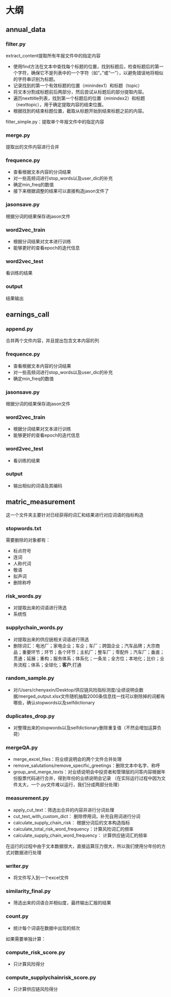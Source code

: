 # 大纲

## annual_data

### filter.py
extract_content提取所有年报文件中的指定内容
* 使用find方法在文本中查找每个标题的位置，找到标题后，检查标题后的第一个字符，确保它不是列表中的一个字符（如“。”或“一”），以避免错误地将相似的字符串识别为标题。
* 记录找到的第一个有效标题的位置（minindex1）和标题（topic）
* 将文本分割成标题前后两部分，然后尝试从标题后的部分提取内容。
* 遍历nexttitle列表，找到第一个标题后的位置（minindex2）和标题（nexttopic），用于确定提取内容的结束位置。
* 根据找到的结束标题位置，截取从标题开始到结束标题之前的内容。

filter_simple.py：提取单个年报文件中的指定内容

### merge.py
提取出的文件内容进行合并

### frequence.py
* 查看根据文本内容的分词结果
* 对一些高频词进行stop_words以及user_dic的补充
* 确定min_freq的数值
* 接下来根据调整的结果可以直接构造jason文件了

### jasonsave.py
根据分词的结果保存进jason文件

### word2vec_train
* 根据分词结果对文本进行训练
* 能够更好的查看epoch的迭代信息

### word2vec_test
看训练的结果

### output
结果输出

## earnings_call
### append.py
合并两个文件内容，并且提出包含文本内容的列

### frequence.py
* 查看根据文本内容的分词结果
* 对一些高频词进行stop_words以及user_dic的补充
* 确定min_freq的数值

### jasonsave.py
根据分词的结果保存进jason文件

### word2vec_train
* 根据分词结果对文本进行训练
* 能够更好的查看epoch的迭代信息

### word2vec_test
* 看训练的结果

### output
* 输出相似的词语及其编码

## matric_measurement
这一个文件夹主要针对已经获得的词汇和结果进行对应词语的指标构造

### stopwords.txt
需要删除的对象都有：
* 标点符号
* 连词
* 人称代词
* 敬语
* 拟声词
* 删除称呼

### risk_words.py
* 对提取出来的词语进行筛选
* 系统性
### supplychain_words.py
* 对提取出来的供应链相关词语进行筛选
* 删除词汇：电池厂；家电企业；车企；车厂；跨国企业；汽车品牌；大宗商品；重要环节；环节；各个环节；主机厂；整车厂；零配件；汽车厂；垂直；贯通；延展；重构；服务体系；体系化；一条龙；全方位；本地化；比价；业务流程；体系；全球化；**客户**;打通

### random_sample.py
* 对/Users/chenyaxin/Desktop/供应链风险指标测度/业绩说明会数据/merged_output.xlsx文件随机抽取2000条信息找一找可以剔除掉的词都有哪些，确认stopwords以及selfdictionary

### duplicates_drop.py
* 对整理出来的stopwords以及selfdictionary删除重复值（不然会增加运算负荷）

### mergeQA.py
* merge_excel_files：将业绩说明会的两个文件合并处理
* remove_salutations/remove_specific_greetings：删除文本中名字、称呼
* group_and_merge_texts：对业绩说明会中投资者和管理层的问答内容根据年份股票代码进行合并，得到年份的业绩说明会记录
（在实际运行过程中因为文件太大，一个.py文件难以运行，我们分成两部分处理）

### measurement.py
* apply_cut_text：筛选出合并的内容并进行分词处理
* cut_text_with_custom_dict： 删除停用词，补充自用词进行分词
* calculate_supply_chain_risk： 根据分词后的文本构造指标
* calculate_total_risk_word_frequency：计算风险词汇的频率
* calculate_supply_chain_word_frequency： 计算供应链词汇的频率

<!-- 这是一个备注 -->
在运行的过程中由于文本数据很大，直接运算压力很大，所以我们使用分年份的方式对数据进行处理

### writer.py
* 将文件写入到一个excel文件

### similarity_final.py
* 筛选出来的词语合并相似度，最终输出汇报的结果

### count.py
* 统计每个词语在数据中出现的频次

<!-- 这是一个备注 -->
如果需要单独计算：
### compute_risk_score.py
* 只计算风险得分

### compute_supplychainrisk_score.py
* 只计算供应链风险得分





